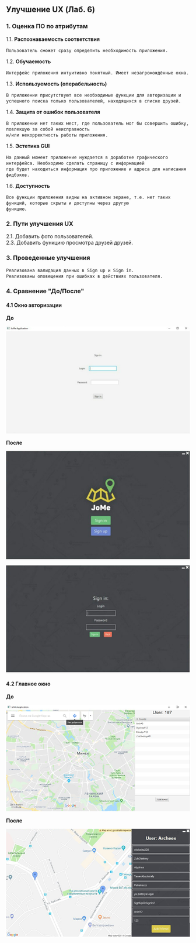 ## Улучшение UX (Лаб. 6)

### 1. Оценка ПО по атрибутам

1.1. **Распознаваемость соответствия**

    Пользователь сможет сразу определить необходимость приложения.
      
1.2. **Обучаемость**

    Интерфейс приложения интуитивно понятный. Имеет незагромождённые окна.

1.3. **Используемость (операбельность)**

    В приложении присутствуют все необходимые функции для авторизации и успешного поиска только пользователей, находящихся в списке друзей.

1.4. **Защита от ошибок пользователя**

    В приложении нет таких мест, где пользователь мог бы совершить ошибку, повлекшую за собой неисправность
    и/или некорректность работы приложения.

1.5. **Эстетика GUI**

    На данный момент приложение нуждается в доработке графического интерфейса. Необходимо сделать страницу с информацией
    где будет находиться информация про приложение и адреса для написания фидбэков.

1.6. **Доступность**

    Все функции приложения видны на активном экране, т.е. нет таких функций, которые скрыты и доступны через другую
    функцию. 

### 2. Пути улучшения UX

2.1. Добавить фото пользователей.    
2.3. Добавить функцию просмотра друзей друзей.

### 3. Проведенные улучшения
    Реализована валидация данных в Sign up и Sign in.
    Реализованы оповещения при ошибках в действиях пользователя.
    
### 4. Сравнение "До/После"

#### 4.1 Окно авторизации

   **До**
  
   ![](https://github.com/Archeex/JoMe/blob/master/res/SIGNINbefore.jpg)
   
    
  **После**
  
   ![](https://github.com/Archeex/JoMe/blob/master/res/SIGNINafter.png)
   
   ![](https://github.com/Archeex/JoMe/blob/master/res/SIGNINENTERafter.png)
   
#### 4.2 Главное окно

  **До**
  
   ![](https://github.com/Archeex/JoMe/blob/master/res/MAINbefore.jpg)
   
    
  **После**
  
   ![](https://github.com/Archeex/JoMe/blob/master/res/MAINafter.png)
